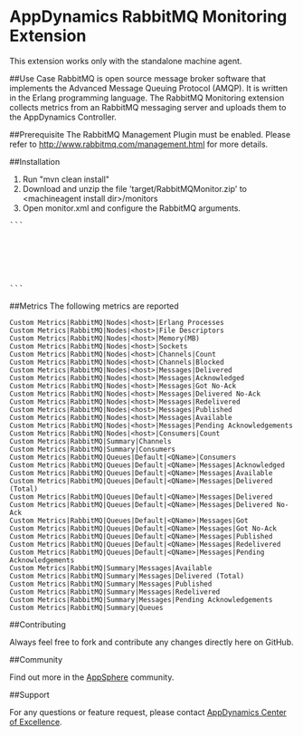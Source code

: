 # AppDynamics RabbitMQ Monitoring Extension

This extension works only with the standalone machine agent.

##Use Case
RabbitMQ is open source message broker software that implements the Advanced Message Queuing Protocol (AMQP). It is written in the Erlang programming language.
The RabbitMQ Monitoring extension collects metrics from an RabbitMQ messaging server and uploads them to the AppDynamics Controller. 

##Prerequisite
The RabbitMQ Management Plugin must be enabled. Please refer to http://www.rabbitmq.com/management.html for more details.

##Installation

1. Run "mvn clean install"
2. Download and unzip the file 'target/RabbitMQMonitor.zip' to \<machineagent install dir\>/monitors
3. Open monitor.xml and configure the RabbitMQ arguments.
<pre>
```
<argument name="host" is-required="true" default-value="localhost"/>
<argument name="port" is-required="true" default-value="15672"/>
<argument name="useSSL" is-required="true" default-value="false"/>
<argument name="username" is-required="true" default-value="guest"/>
<argument name="password" is-required="true" default-value="guest"/>
<argument name="metricPrefix" is-required="true" default-value="Custom Metrics|RabbitMQ|"/>
```
</pre>

##Metrics
The following metrics are reported
```
Custom Metrics|RabbitMQ|Nodes|<host>|Erlang Processes
Custom Metrics|RabbitMQ|Nodes|<host>|File Descriptors
Custom Metrics|RabbitMQ|Nodes|<host>|Memory(MB)
Custom Metrics|RabbitMQ|Nodes|<host>|Sockets
Custom Metrics|RabbitMQ|Nodes|<host>|Channels|Count
Custom Metrics|RabbitMQ|Nodes|<host>|Channels|Blocked
Custom Metrics|RabbitMQ|Nodes|<host>|Messages|Delivered
Custom Metrics|RabbitMQ|Nodes|<host>|Messages|Acknowledged
Custom Metrics|RabbitMQ|Nodes|<host>|Messages|Got No-Ack
Custom Metrics|RabbitMQ|Nodes|<host>|Messages|Delivered No-Ack
Custom Metrics|RabbitMQ|Nodes|<host>|Messages|Redelivered
Custom Metrics|RabbitMQ|Nodes|<host>|Messages|Published
Custom Metrics|RabbitMQ|Nodes|<host>|Messages|Available
Custom Metrics|RabbitMQ|Nodes|<host>|Messages|Pending Acknowledgements
Custom Metrics|RabbitMQ|Nodes|<host>|Consumers|Count
Custom Metrics|RabbitMQ|Summary|Channels
Custom Metrics|RabbitMQ|Summary|Consumers
Custom Metrics|RabbitMQ|Queues|Default|<QName>|Consumers
Custom Metrics|RabbitMQ|Queues|Default|<QName>|Messages|Acknowledged
Custom Metrics|RabbitMQ|Queues|Default|<QName>|Messages|Available
Custom Metrics|RabbitMQ|Queues|Default|<QName>|Messages|Delivered (Total)
Custom Metrics|RabbitMQ|Queues|Default|<QName>|Messages|Delivered
Custom Metrics|RabbitMQ|Queues|Default|<QName>|Messages|Delivered No-Ack
Custom Metrics|RabbitMQ|Queues|Default|<QName>|Messages|Got
Custom Metrics|RabbitMQ|Queues|Default|<QName>|Messages|Got No-Ack
Custom Metrics|RabbitMQ|Queues|Default|<QName>|Messages|Published
Custom Metrics|RabbitMQ|Queues|Default|<QName>|Messages|Redelivered
Custom Metrics|RabbitMQ|Queues|Default|<QName>|Messages|Pending Acknowledgements
Custom Metrics|RabbitMQ|Summary|Messages|Available
Custom Metrics|RabbitMQ|Summary|Messages|Delivered (Total)
Custom Metrics|RabbitMQ|Summary|Messages|Published
Custom Metrics|RabbitMQ|Summary|Messages|Redelivered
Custom Metrics|RabbitMQ|Summary|Messages|Pending Acknowledgements
Custom Metrics|RabbitMQ|Summary|Queues
```
##Contributing

Always feel free to fork and contribute any changes directly here on GitHub.

##Community

Find out more in the [AppSphere](http://appsphere.appdynamics.com/t5/eXchange/RabbitMQ-Monitoring-Extension/idi-p/5717) community.

##Support

For any questions or feature request, please contact [AppDynamics Center of Excellence](mailto:ace-request@appdynamics.com).

